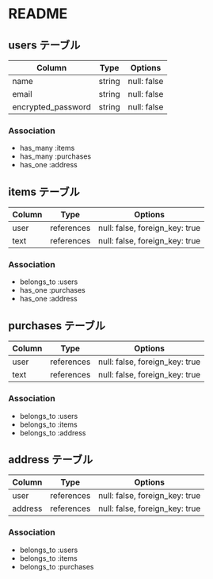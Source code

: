 # README

## users テーブル

| Column             | Type   | Options     |
| ------------------ | ------ | ----------- |
| name               | string | null: false |
| email              | string | null: false |
| encrypted_password | string | null: false |

### Association

- has_many :items
- has_many :purchases
- has_one :address


## items テーブル

| Column | Type       | Options                        |
| ------ | ---------- | ------------------------------ |
| user   | references | null: false, foreign_key: true |
| text   | references | null: false, foreign_key: true |

### Association

- belongs_to :users
- has_one :purchases
- has_one :address

## purchases テーブル

| Column | Type       | Options                        |
| ------ | ---------- | ------------------------------ |
| user   | references | null: false, foreign_key: true |
| text   | references | null: false, foreign_key: true |

### Association

- belongs_to :users
- belongs_to :items
- belongs_to :address

## address テーブル

| Column | Type       | Options                        |
| ------ | ---------- | ------------------------------ |
| user   | references | null: false, foreign_key: true |
| address| references | null: false, foreign_key: true |

### Association

- belongs_to :users
- belongs_to :items
- belongs_to :purchases